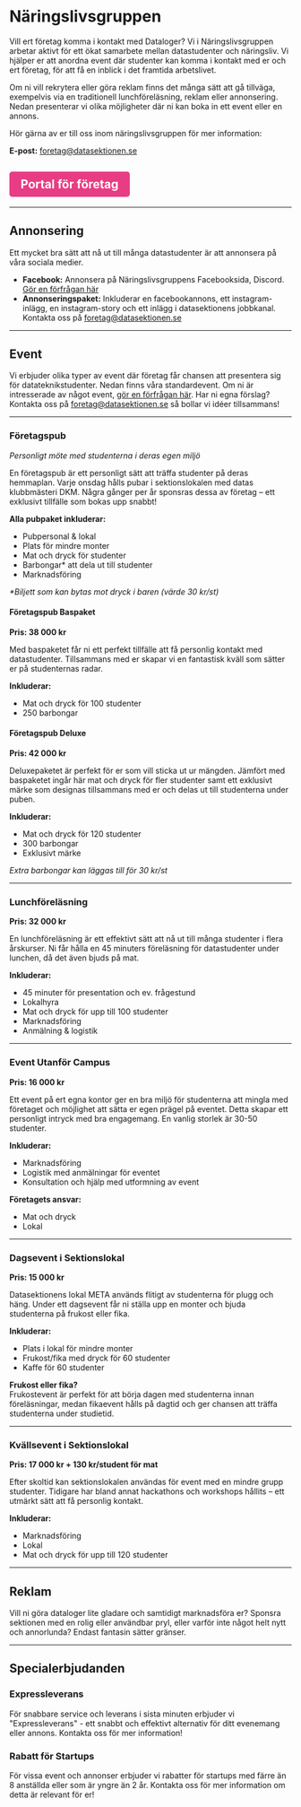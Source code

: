# Näringslivsgruppen

Vill ert företag komma i kontakt med Dataloger? Vi i Näringslivsgruppen arbetar aktivt för ett ökat samarbete mellan datastudenter och näringsliv. Vi hjälper er att anordna event där studenter kan komma i kontakt med er och ert företag, för att få en inblick i det framtida arbetslivet.

Om ni vill rekrytera eller göra reklam finns det många sätt att gå tillväga, exempelvis via en traditionell lunchföreläsning, reklam eller annonsering. Nedan presenterar vi olika möjligheter där ni kan boka in ett event eller en annons.

Hör gärna av er till oss inom näringslivsgruppen för mer information:

**E-post:** [foretag@datasektionen.se](mailto:foretag@datasektionen.se)


## <a href="https://nlg.bz/companylinks" style="display: inline-block; padding: 10px 20px; background-color: #E83D84; color: white; text-align: center; text-decoration: none; border-radius: 5px;">Portal för företag</a>  

---

## Annonsering

Ett mycket bra sätt att nå ut till många datastudenter är att annonsera på våra sociala medier. 

- **Facebook:** Annonsera på Näringslivsgruppens Facebooksida, Discord. [Gör en förfrågan här](https://docs.google.com/forms/d/e/1FAIpQLSckG6WdOWUJzq-wQZYSc600Ted_N6PY6QM5l65DILzeyPFZoA/viewform?usp=sf_link)
- **Annonseringspaket:** Inkluderar en facebookannons, ett instagram-inlägg, en instagram-story och ett inlägg i datasektionens jobbkanal. Kontakta oss på [foretag@datasektionen.se](mailto:foretag@datasektionen.se)

---

## Event

Vi erbjuder olika typer av event där företag får chansen att presentera sig för datateknikstudenter. Nedan finns våra standardevent. Om ni är intresserade av något event, [gör en förfrågan här](länk). Har ni egna förslag? Kontakta oss på [foretag@datasektionen.se](mailto:foretag@datasektionen.se) så bollar vi idéer tillsammans!

---
### Företagspub

*Personligt möte med studenterna i deras egen miljö*

En företagspub är ett personligt sätt att träffa studenter på deras hemmaplan. Varje onsdag hålls pubar i sektionslokalen med datas klubbmästeri DKM. Några gånger per år sponsras dessa av företag – ett exklusivt tillfälle som bokas upp snabbt!

**Alla pubpaket inkluderar:**

* Pubpersonal & lokal
* Plats för mindre monter
* Mat och dryck för studenter
* Barbongar* att dela ut till studenter
* Marknadsföring

*\*Biljett som kan bytas mot dryck i baren (värde 30 kr/st)*



#### Företagspub Baspaket
**Pris: 38 000 kr**

Med baspaketet får ni ett perfekt tillfälle att få personlig kontakt med datastudenter. Tillsammans med er skapar vi en fantastisk kväll som sätter er på studenternas radar.

**Inkluderar:**

* Mat och dryck för 100 studenter
* 250 barbongar


#### Företagspub Deluxe
**Pris: 42 000 kr**

Deluxepaketet är perfekt för er som vill sticka ut ur mängden. Jämfört med baspaketet ingår här mat och dryck för fler studenter samt ett exklusivt märke som designas tillsammans med er och delas ut till studenterna under puben.

**Inkluderar:**

* Mat och dryck för 120 studenter
* 300 barbongar
* Exklusivt märke

*Extra barbongar kan läggas till för 30 kr/st*

---
### Lunchföreläsning
**Pris: 32 000 kr**

En lunchföreläsning är ett effektivt sätt att nå ut till många studenter i flera årskurser. Ni får hålla en 45 minuters föreläsning för datastudenter under lunchen, då det även bjuds på mat.

**Inkluderar:**

* 45 minuter för presentation och ev. frågestund
* Lokalhyra
* Mat och dryck för upp till 100 studenter
* Marknadsföring
* Anmälning & logistik

---
### Event Utanför Campus
**Pris: 16 000 kr**

Ett event på ert egna kontor ger en bra miljö för studenterna att mingla med företaget och möjlighet att sätta er egen prägel på eventet. Detta skapar ett personligt intryck med bra engagemang. En vanlig storlek är 30-50 studenter.

**Inkluderar:**

* Marknadsföring
* Logistik med anmälningar för eventet
* Konsultation och hjälp med utformning av event

**Företagets ansvar:**

* Mat och dryck
* Lokal

---
### Dagsevent i Sektionslokal
**Pris: 15 000 kr**

Datasektionens lokal META används flitigt av studenterna för plugg och häng. Under ett dagsevent får ni ställa upp en monter och bjuda studenterna på frukost eller fika.

**Inkluderar:**
* Plats i lokal för mindre monter
* Frukost/fika med dryck för 60 studenter
* Kaffe för 60 studenter

**Frukost eller fika?**  
Frukostevent är perfekt för att börja dagen med studenterna innan föreläsningar, medan fikaevent hålls på dagtid och ger chansen att träffa studenterna under studietid.

---
### Kvällsevent i Sektionslokal
**Pris: 17 000 kr + 130 kr/student för mat**

Efter skoltid kan sektionslokalen användas för event med en mindre grupp studenter. Tidigare har bland annat hackathons och workshops hållits – ett utmärkt sätt att få personlig kontakt.

**Inkluderar:**

* Marknadsföring
* Lokal
* Mat och dryck för upp till 120 studenter

---

## Reklam

Vill ni göra dataloger lite gladare och samtidigt marknadsföra er? Sponsra sektionen med en rolig eller användbar pryl, eller varför inte något helt nytt och annorlunda? Endast fantasin sätter gränser.

---

## Specialerbjudanden

### Expressleverans
För snabbare service och leverans i sista minuten erbjuder vi "Expressleverans" - ett snabbt och effektivt alternativ för ditt evenemang eller annons. Kontakta oss för mer information!

### Rabatt för Startups
För vissa event och annonser erbjuder vi rabatter för startups med färre än 8 anställda eller som är yngre än 2 år. Kontakta oss för mer information om detta är relevant för er!
